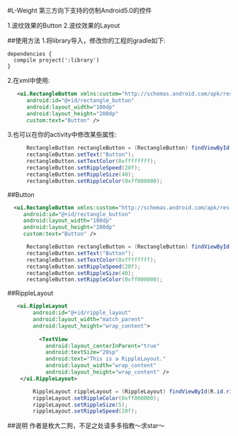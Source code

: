 #L-Weight
  第三方向下支持的仿制Android5.0的控件
  
  1.波纹效果的Button
  2.波纹效果的Layout
  
##使用方法
  1.将library导入，修改你的工程的gradle如下:

    dependencies {
      compile project(':library')
    }

  2.在xml中使用:
  ```xml
     <ui.RectangleButton xmlns:custom="http://schemas.android.com/apk/res-auto"
        android:id="@+id/rectangle_button"
        android:layout_width="100dp"
        android:layout_height="200dp"
        custom:text="Button" />
  ```      
  3.也可以在你的activity中修改某些属性:
  ```java
        RectangleButton rectangleButton = (RectangleButton) findViewById(R.id.rectangle_button);
        rectangleButton.setText("Button");
        rectangleButton.setTextColor(0xffffffff);
        rectangleButton.setRippleSpeed(20f);
        rectangleButton.setRippleSize(40);
        rectangleButton.setRippleColor(0xff000000);
  ```
  
##Button
   ```xml
     <ui.RectangleButton xmlns:custom="http://schemas.android.com/apk/res-auto"
        android:id="@+id/rectangle_button"
        android:layout_width="100dp"
        android:layout_height="200dp"
        custom:text="Button" />
  ``` 
  ```java
        RectangleButton rectangleButton = (RectangleButton) findViewById(R.id.rectangle_button);
        rectangleButton.setText("Button");
        rectangleButton.setTextColor(0xffffffff);
        rectangleButton.setRippleSpeed(20f);
        rectangleButton.setRippleSize(40);
        rectangleButton.setRippleColor(0xff000000);
  ```
  
##RippleLayout
```xml
   <ui.RippleLayout
        android:id="@+id/ripple_layout"
        android:layout_width="match_parent"
        android:layout_height="wrap_content">
        
          <TextView
            android:layout_centerInParent="true"
            android:textSize="20sp"
            android:text="This is a RippleLayout."
            android:layout_width="wrap_content"
            android:layout_height="wrap_content" />
    </ui.RippleLayout>
```
```java
        RippleLayout rippleLayout = (RippleLayout) findViewById(R.id.ripple_layout);
        rippleLayout.setRippleColor(0xff000000);
        rippleLayout.setRippleSize(5);
        rippleLayout.setRippleSpeed(20f);
```
##说明
  作者是枚大二狗，不足之处请多多指教～求star～
